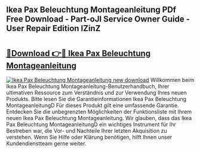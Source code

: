 ## Ikea Pax Beleuchtung Montageanleitung PDf Free Download - Part-oJI Service Owner Guide - User Repair Edition IZinZ

# <h2><a href="http://df8rye.blite.top/?on=Ikea+Pax+Beleuchtung+Montageanleitung">🔗Download 👉🔴 Ikea Pax Beleuchtung Montageanleitung</a></h2>

[![Ikea Pax Beleuchtung Montageanleitung new download](https://i.imgur.com/lujVjoI.png)](http://df8rye.blite.top/?on=Ikea+Pax+Beleuchtung+Montageanleitung)
Willkommen beim Ikea Pax Beleuchtung Montageanleitung-Benutzerhandbuch, Ihrer ultimativen Ressource zum Verständnis und zur Verwendung Ihres neuen Produkts. Bitte lesen Sie die Garantieinformationen Ikea Pax Beleuchtung MontageanleitungD Für dieses Produkt gilt eine umfassende Garantie. Entdecken Sie die unbegrenzten Möglichkeiten der Funktionsliste mit Ihrem neuen Ikea Pax Beleuchtung Montageanleitung. Wir glauben, dass das Ikea Pax Beleuchtung MontageanleitungD ein wichtiges Instrument für Ihr Bestreben war, die Vor- und Nachteile Ihrer letzten Akquisition zu verstehen. Wenn Sie Hilfe oder Klärung benötigen, hilft Ihnen unser Kundendienstteam gerne weiter.
